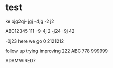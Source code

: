 # test

ke ojg2qj-
 jgj
  -4jg
  -2 j2
 
  ABC12345
  111
  -9-4j 2
  -j24 
  -9j 42
  
  -0j23  here we go
  0 2121212

follow up
trying
improving
222
ABC
778
999999

ADAMWIRED7
